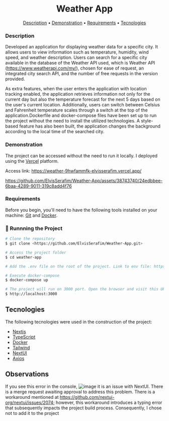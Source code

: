 <h1 align="center"> Weather App </h1>
<p align="center">
 <a href="#description">Description</a> •
 <a href="#demonstration">Demonstration</a> •
  <a href="#requirements">Requirements</a> •
 <a href="#tecnologies">Tecnologies</a>
</p>

### Description

Developed an application for displaying weather data for a specific city. It allows users to view information such as temperature, humidity, wind speed, and weather description. Users can search for a specific city available in the database of the Weather API used, which is Weather API (https://www.weatherapi.com/my/), chosen for ease of request, an integrated city search API, and the number of free requests in the version provided.

As extra features, when the user enters the application with location tracking enabled, the application retrieves information not only for the current day but also the temperature forecast for the next 5 days based on the user's current location. Additionally, users can switch between Celsius and Fahrenheit temperature scales through a switch at the top of the application.Dockerfile and docker-compose files have been set up to run the project without the need to install the utilized technologies. A style-based feature has also been built, the application changes the background according to the local time of the searched city.

### Demonstration

The project can be accessed without the need to run it locally. I deployed using the [Vercel](https://vercel.com/) platform.

Access link: https://weather-9hwfammfk-elvisserafim.vercel.app/



https://github.com/ElvisSerafim/Weather-App/assets/38743740/24edbbee-6baa-4289-9011-319c8add4f76



### Requirements

Before you begin, you'll need to have the following tools installed on your machine:
[Git](https://git-scm.com) and [Docker](https://www.docker.com/).

### 🎲 Runnning the Project

```bash
# Clone the repository
$ git clone <https://github.com/ElvisSerafim/Weather-App.git>

# Access the project folder
$ cd weather-app

# Add the .env file on the root of the project. Link to env file: https://drive.google.com/file/d/1gidI5vKmzJoAjlSPkp8zbvalXHWRUVn-/view?usp=sharing

# Execute docker-compose
$ docker-compose up

# The project will run on 3000 port. Open the browser and visit this URL
$ http://localhost:3000
```

## Tecnologies

The following tecnologies were used in the construction of the project:

- [Nextjs](https://nextjs.org/)
- [TypeScript](https://www.typescriptlang.org/)
- [Docker](https://www.docker.com/)
- [Tailwind](https://tailwindcss.com/)
- [NextUI](https://nextui.org/)
- [Axios](https://axios-http.com/)

## Observations
If you see this error in the console, ![image](https://github.com/ElvisSerafim/Weather-App/assets/38743740/c0e6dc28-2bcb-4b50-ae84-41c263a89c30)
it is an issue with NextUI. There is a merge request awaiting approval to address this problem. There is a workaround mentioned at https://github.com/nextui-org/nextui/issues/2074; however, this workaround introduces a typing error that subsequently impacts the project build process. Consequently, I chose not to add it to the project
